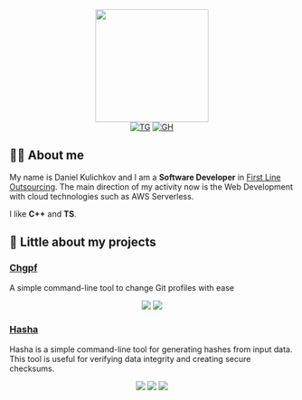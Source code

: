 <div id="header" align="center">
  <img src="https://media.giphy.com/media/fwbzI2kV3Qrlpkh59e/giphy.gif" width="200"/>
</div>

<div id="badges" align="center">
    <a href="https://t.me/dxack" target="_blank"><img src="https://img.shields.io/badge/Telegram-blue?logo=telegram&logoColor=white&style=for-the-badge" alt="TG" /></a>
    <a href="https://github.com/kulichkoff" target="_blank"><img src="https://img.shields.io/badge/Github-grey?logo=github&logoColor=white&style=for-the-badge" alt="GH" /></a>
</div>

## :technologist: About me

My name is Daniel Kulichkov and I am a **Software Developer** in [First Line Outsourcing](https://www.flo.team/ru/).
The main direction of my activity now is the Web Development with cloud technologies such as AWS Serverless.

I like **C++** and **TS**.

## :notebook: Little about my projects

### [Chgpf](https://github.com/kulichkoff/chgpf)

A simple command-line tool to change Git profiles with ease

<div align="center">
  <img src="https://img.shields.io/github/release/kulichkoff/chgpf" />
  <img src="https://img.shields.io/github/last-commit/kulichkoff/chgpf" />
</div>

### [Hasha](https://github.com/kulichkoff/hasha)

Hasha is a simple command-line tool for generating hashes from input data.
This tool is useful for verifying data integrity and creating secure checksums.

<div align="center">
  <img src="https://img.shields.io/github/release/kulichkoff/hasha" />
  <img src="https://img.shields.io/github/last-commit/kulichkoff/chgpf" />
  <img src="https://img.shields.io/github/license/kulichkoff/chgpf" />
</div>
